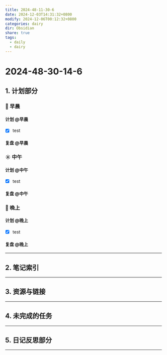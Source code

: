 ```yaml
---
title: 2024-48-11-30-6
date: 2024-12-03T14:31:32+0800
modify: 2024-12-06T00:12:32+0800
categories: dairy
dir: Obsidian
share: true
tags:
  - daily
  - dairy
---
```


# 2024-48-30-14-6

## 1. 计划部分

### 🌅 早晨

#### 计划 @早晨

- [x] test

#### 复盘 @早晨

### ☀️ 中午

#### 计划 @中午

- [x] test

#### 复盘 @中午

### 🌇 晚上

#### 计划 @晚上

- [x] test

#### 复盘 @晚上

---

## 2. 笔记索引



---

## 3. 资源与链接

---

## 4. 未完成的任务



---

## 5. 日记反思部分

---